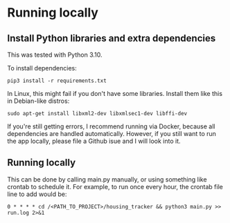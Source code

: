 # Running locally

## Install Python libraries and extra dependencies

This was tested with Python 3.10.

To install dependencies:

`pip3 install -r requirements.txt`

In Linux, this might fail if you don't have some libraries. Install them like this in Debian-like distros:

`sudo apt-get install libxml2-dev libxmlsec1-dev libffi-dev`

If you're still getting errors, I recommend running via Docker, because all dependencies are handled automatically. However, if you still want to run the app locally, please file a Github isue and I will look into it.

## Running locally

This can be done by calling main.py manually, or using something like crontab to schedule it. For example, to run once every hour, the crontab file line to add would be:

`0 * * * * cd /<PATH_TO_PROJECT>/housing_tracker && python3 main.py >> run.log 2>&1`
